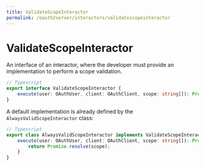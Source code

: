 ```yaml
---
title: ValidateScopeInteractor
permalink: /oauth2server/interactors/validatescopeinteractor
---
```


# ValidateScopeInteractor

An interface of an interactor, where the developer must provide an implementation to perform a scope validation.

```typescript
// Typescript
export interface ValidateScopeInteractor {
    execute(user: OAuthUser, client: OAuthClient, scope: string[]): Promise<string[]>;
}
```

A default implementation is already defined by the `AlwaysValidScopeInteractor` class:

```typescript
// Typescript
export class AlwaysValidScopeInteractor implements ValidateScopeInteractor {
    execute(user: OAuthUser, client: OAuthClient, scope: string[]): Promise<string[]> {
        return Promise.resolve(scope);
    }
}
```